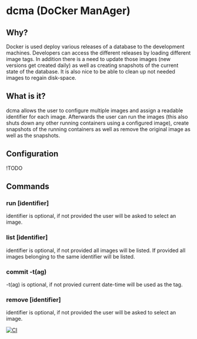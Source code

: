 # dcma (DoCker ManAger)

## Why?

Docker is used deploy various releases of a database to the development machines. Developers can access the different releases by loading different image tags.
In addition there is a need to update those images (new versions get created daily) as well as creating snapshots of the current state of the database.
It is also nice to be able to clean up not needed images to regain disk-space.

## What is it?

dcma allows the user to configure multiple images and assign a readable identifier for each image.
Afterwards the user can run the images (this also shuts down any other running containers using a configured image), create snapshots of the running containers as well as remove the original image as well as the snapshots.

## Configuration

!TODO

## Commands

### run \[identifier\]

identifier is optional, if not provided the user will be asked to select an image.

### list \[identifier\]

identifier is optional, if not provided all images will be listed. If provided all images belonging to the same identifier will be listed.

### commit -t(ag)

-t(ag) is optional, if not provied current date-time will be used as the tag.

### remove \[identifier\]

identifier is optional, if not provided the user will be asked to select an image.

[![CI](https://github.com/kevinboss/dcma/actions/workflows/ci.yaml/badge.svg?event=push)](https://github.com/kevinboss/dcma/actions/workflows/ci.yaml)
